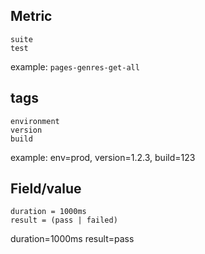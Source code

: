 ---
---

## Metric

```
suite
test
```

example: `pages-genres-get-all`

## tags

```
environment
version
build
```

example: env=prod, version=1.2.3, build=123

## Field/value

```
duration = 1000ms
result = (pass | failed)
```

duration=1000ms
result=pass
